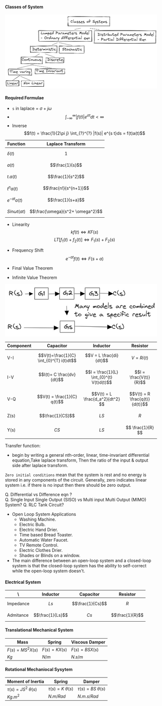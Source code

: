 




#### Classes of System
![img](../Resources/Clssses-of-System.jpg)

#### Required Formulae
- `s` in laplace = $\sigma+j\omega$ 
- $$\int_{-\infty}^{\infty} |f(t)| e^{\sigma t}dt < \infty$$
- Inverse $$f(t) = \frac{1}{2\pi j} \int_{?}^{?} |f(s)| e^{s t}ds = f(t)a(t)$$

Function|Laplace Transform
--|--
$\delta (t)$|$$1$$
$a(t)$|$$\frac{1}{s}$$
$t .a(t)$|$$\frac{1}{s^2}$$
$t^na(t)$|$$\frac{n!}{s^{n+1}}$$
$e^{-at}a(t)$|$$\frac{1}{s+a}$$
$Sin \omega t(at)$|$$\frac{\omega}{s^2+ \omega^2}$$

- Linearity $$k f(t) \Longleftrightarrow KF(s)$$ $$LT[f_1(t)+f_2(t)] \Longleftrightarrow F_1(s)+F_2 (s)$$

- Frequency Shift $$e^{-at} f(t)\Longleftrightarrow F(s+a)$$

- Final Value Theorem

- Infinite Value Theorem

![img](../Resources/Model-combined.jpg)

Component|Capacitor|Inductor|Resistor
--|--|--|--
V-I|$$V(t)=\frac{1}{C} \int_{0}^{T} i(t)dt$$|$$V = L \frac{di}{dt}$$|$$V = Ri(t)$$
I-V|$$I(t)= C \frac{dv}{dt}$$|$$I = \frac{1}{L} \int_{0}^{t} V(t)d(t)$$ | $$I = \frac{V(t)}{R}$$
V-Q | $$V(t) = \frac{1}{C} q(t)$$ | $$V(t) = L \frac{d_a^2}{dt^2} $$ | $$V(t) = R \frac{q(t)}{d(t)}$$
Z(s)|$$\frac{1}{CS}$$ | $$LS$$ | $$R$$
Y(s)| $$CS$$ | $$ LS $$ | $$ \frac{1}{R} $$


Transfer function:
- begin by writing a general nth-order, linear, time-invariant differential
equation,Take laplace transform, Then the ratio of the input & output side after laplace transform.

`Zero initial conditions` mean that the system is rest and no energy is stored in any components of the circuit. Generally, zero indicates linear system i.e. if there is no input then there should be zero output.













Q. Differential vs Difference eqn ?  
Q. Single Input Single Output (SISO) vs Multi input Multi Output (MIMO) System?
Q. RLC Tank Circuit?
- Open Loop System Applications
    - Washing Machine.
    - Electric Bulb.
    - Electric Hand Drier.
    - Time based Bread Toaster.
    - Automatic Water Faucet.
    - TV Remote Control.
    - Electric Clothes Drier.
    - Shades or Blinds on a window.
- The main difference between an open-loop system and a closed-loop system is that the closed-loop system has the ability to self-correct while the open-loop system doesn't.


#### Electrical System
\ |Inductor | Capacitor | Resistor
--|--|--|--
Impedance |$$Ls$$ |$$\frac{1}{Cs}$$ | $$R$$
Admitance | $$\frac{1}{Ls}$$ | $$Cs$$ | $$\frac{1}{R}$$ 


#### Translational Mechanical System
Mass | Spring | Viscous Damper
--|--|--
$F(s) = M S^2 X(s)$ | $F(s) = K X(s)$ | $F(s) = B S X(s)$
$Kg$ | $N/m$ | $N.s/m$

#### Rotational Mechaniocal Sysytem
Moment of Inertia | Spring | Damper
--|--|--
$\tau(s) = J S^2 ~\theta(s)$ | $\tau(s) = K ~\theta(s)$ | $\tau(s) = B S ~\theta(s)$
$Kg.m^2$ | $N.m/Rad$ | $N.m.s/Rad$










